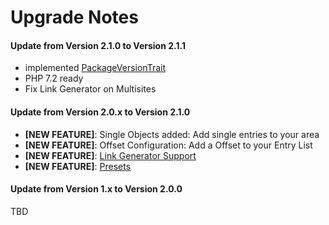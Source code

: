 # Upgrade Notes

#### Update from Version 2.1.0 to Version 2.1.1
- implemented [PackageVersionTrait](https://github.com/pimcore/pimcore/blob/master/lib/Extension/Bundle/Traits/PackageVersionTrait.php)
- PHP 7.2 ready
- Fix Link Generator on Multisites

#### Update from Version 2.0.x to Version 2.1.0
- **[NEW FEATURE]**: Single Objects added: Add single entries to your area
- **[NEW FEATURE]**: Offset Configuration: Add a Offset to your Entry List
- **[NEW FEATURE]**: [Link Generator Support](https://pimcore.com/docs/5.x/Development_Documentation/Objects/Object_Classes/Class_Settings/Link_Generator.html)
- **[NEW FEATURE]**: [Presets](./docs/30_Presets.md)

#### Update from Version 1.x to Version 2.0.0
TBD